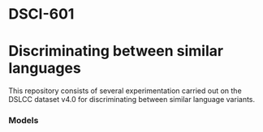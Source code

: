 # DSCI-601 #

# Discriminating between similar languages #

This repository consists of several experimentation carried out on the DSLCC dataset v4.0 for discriminating between similar language variants.


### Models ####
